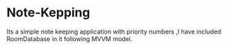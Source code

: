 # Note-Kepping
Its a simple note keeping application with priority numbers ,I have included RoomDatabase in it following MVVM model.
